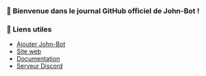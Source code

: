 ### 👋 Bienvenue dans le journal GitHub officiel de John-Bot !

### 🔗 Liens utiles
- [Ajouter John-Bot](https://add.johnbot.app)
- [Site web](https://johnbot.app)
- [Documentation](https://help.johnbot.app)
- [Serveur Discord](https://discord.gg/abePbS7QKY)

